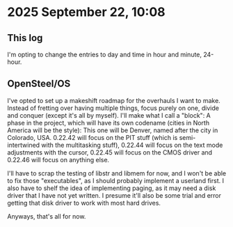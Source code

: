 # 2025 September 22, 10:08

## This log
I'm opting to change the entries to day and time in hour and minute, 24-hour.


## OpenSteel/OS
I've opted to set up a makeshift roadmap for the overhauls I want to make. Instead of fretting over having multiple things, focus purely on one, divide and conquer (except it's all by myself). I'll make what I call a "block": A phase in the project, which will have its own codename (cities in North America will be the style): This one will be Denver, named after the city in Colorado, USA. 0.22.42 will focus on the PIT stuff (which is semi-intertwined with the multitasking stuff), 0.22.44 will focus on the text mode adjustments with the cursor, 0.22.45 will focus on the CMOS driver and 0.22.46 will focus on anything else.

I'll have to scrap the testing of libstr and libmem for now, and I won't be able to fix those "executables", as I should probably implement a userland first. I also have to shelf the idea of implementing paging, as it may need a disk driver that I have not yet written. I presume it'll also be some trial and error getting that disk driver to work with most hard drives.


Anyways, that's all for now.

